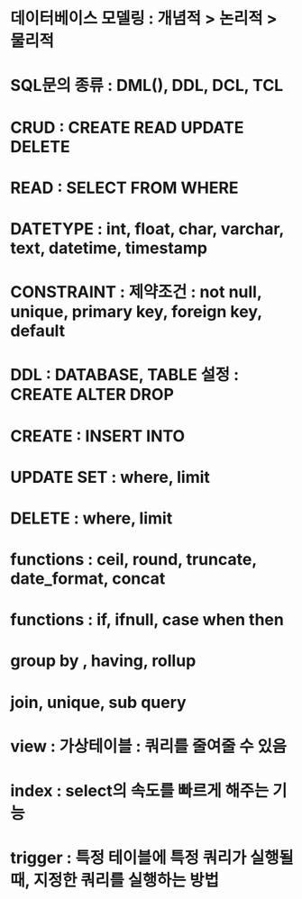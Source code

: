 # 데이터베이스 모델링 : 개념적 > 논리적 > 물리적
# SQL문의 종류 : DML(), DDL, DCL, TCL
# CRUD : CREATE READ UPDATE DELETE
# READ : SELECT FROM WHERE

# DATETYPE : int, float, char, varchar, text, datetime, timestamp
# CONSTRAINT : 제약조건 : not null, unique, primary key, foreign key, default
# DDL : DATABASE, TABLE 설정 : CREATE ALTER DROP
# CREATE : INSERT INTO
# UPDATE SET : where, limit 
# DELETE : where, limit
# functions : ceil, round, truncate, date_format, concat
# functions : if, ifnull, case when then
# group by , having, rollup

# join, unique, sub query
# view : 가상테이블 : 쿼리를 줄여줄 수 있음
# index : select의 속도를 빠르게 해주는 기능
# trigger : 특정 테이블에 특정 쿼리가 실행될 때, 지정한 쿼리를 실행하는 방법
